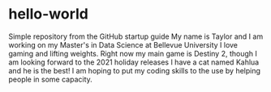 # hello-world
Simple repository from the GitHub startup guide
My name is Taylor and I am working on my Master's in Data Science at Bellevue University
I love gaming and lifting weights. Right now my main game is Destiny 2, though I am looking forward to the 2021 holiday releases
I have a cat named Kahlua and he is the best!
I am hoping to put my coding skills to the use by helping people in some capacity.
